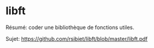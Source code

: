 # libft

Résumé: coder une bibliothèque de fonctions utiles.

Sujet: https://github.com/rsibiet/libft/blob/master/libft.pdf
